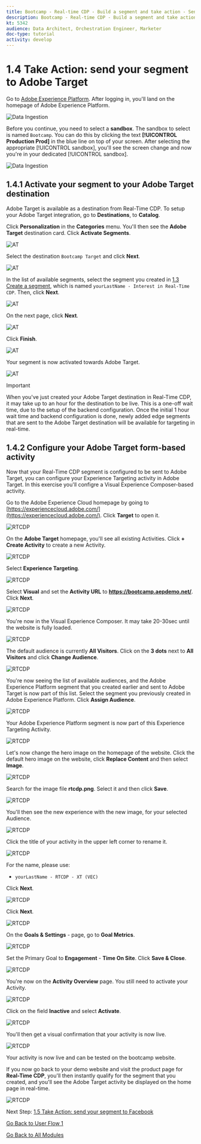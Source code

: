 ```yaml
---
title: Bootcamp - Real-time CDP - Build a segment and take action - Send your segment to Adobe Target
description: Bootcamp - Real-time CDP - Build a segment and take action - Send your segment to Adobe Target
kt: 5342
audience: Data Architect, Orchestration Engineer, Marketer
doc-type: tutorial
activity: develop
---
```

# 1.4 Take Action: send your segment to Adobe Target

Go to [Adobe Experience Platform](https://experience.adobe.com/platform). After logging in, you'll land on the homepage of Adobe Experience Platform.

![Data Ingestion](./images/home.png)

Before you continue, you need to select a **sandbox**. The sandbox to select is named ``Bootcamp``. You can do this by clicking the text **[!UICONTROL Production Prod]** in the blue line on top of your screen. After selecting the appropriate [!UICONTROL sandbox], you'll see the screen change and now you're in your dedicated [!UICONTROL sandbox].

![Data Ingestion](./images/sb1.png)

## 1.4.1 Activate your segment to your Adobe Target destination

Adobe Target is available as a destination from Real-Time CDP. To setup your Adobe Target integration, go to **Destinations**, to **Catalog**.

Click **Personalization** in the **Categories** menu. You'll then see the **Adobe Target** destination card. Click **Activate Segments**.

![AT](./images/atdest1.png)

Select the destination ``Bootcamp Target`` and click **Next**.

![AT](./images/atdest3.png)

In the list of available segments, select the segment you created in [1.3 Create a segment](./ex3.md), which is named `yourLastName - Interest in Real-Time CDP`. Then, click **Next**.

![AT](./images/atdest8.png)

On the next page, click **Next**.

![AT](./images/atdest9.png)

Click **Finish**. 

![AT](./images/atdest10.png)

Your segment is now activated towards Adobe Target.

![AT](./images/atdest11.png)

>[!IMPORTANT]
>
>When you've just created your Adobe Target destination in Real-Time CDP, it may take up to an hour for the destination to be live. This is a one-off wait time, due to the setup of the backend configuration. Once the initial 1 hour wait time and backend configuration is done, newly added edge segments that are sent to the Adobe Target destination will be available for targeting in real-time.

## 1.4.2 Configure your Adobe Target form-based activity 

Now that your Real-Time CDP segment is configured to be sent to Adobe Target, you can configure your Experience Targeting activity in Adobe Target. In this exercise you'll configre a Visual Experience Composer-based activity.

Go to the Adobe Experience Cloud homepage by going to [https://experiencecloud.adobe.com/](https://experiencecloud.adobe.com/). Click **Target** to open it.

![RTCDP](./images/excl.png)

On the **Adobe Target** homepage, you'll see all existing Activities.
Click **+ Create Activity** to create a new Activity.

![RTCDP](./images/exclatov.png)

Select **Experience Targeting**.

![RTCDP](./images/exclatcrxt.png)

Select **Visual** and set the **Activity URL** to **https://bootcamp.aepdemo.net/**. Click **Next**. 

![RTCDP](./images/exclatcrxtdtlform.png)

You're now in the Visual Experience Composer. It may take 20-30sec until the website is fully loaded.

![RTCDP](./images/atform1.png)

The default audience is currently **All Visitors**. Click on the **3 dots** next to **All Visitors** and click **Change Audience**.

![RTCDP](./images/atform3.png)

You're now seeing the list of available audiences, and the Adobe Experience Platform segment that you created earlier and sent to Adobe Target is now part of this list. Select the segment you previously created in Adobe Experience Platform. Click **Assign Audience**.

![RTCDP](./images/exclatvecchaud.png)

Your Adobe Experience Platform segment is now part of this Experience Targeting Activity.

![RTCDP](./images/atform4.png)

Let's now change the hero image on the homepage of the website. Click the default hero image on the website, click **Replace Content** and then select **Image**.

![RTCDP](./images/atform5.png)

Search for the image file **rtcdp.png**. Select it and then click **Save**.

![RTCDP](./images/atform6.png)

You'll then see the new experience with the new image, for your selected Audience.

![RTCDP](./images/atform7.png)

Click the title of your activity in the upper left corner to rename it.

![RTCDP](./images/exclatvecname.png)

For the name, please use:

- `yourLastName - RTCDP - XT (VEC)`

Click **Next**.

![RTCDP](./images/atform8.png)

Click **Next**.

![RTCDP](./images/atform8a.png)

On the **Goals & Settings** - page, go to **Goal Metrics**.

![RTCDP](./images/atform9.png)

Set the Primary Goal to **Engagement** - **Time On Site**. Click **Save & Close**.

![RTCDP](./images/vec3.png)

You're now on the **Activity Overview** page. You still need to activate your Activity.

![RTCDP](./images/atform10.png)

Click on the field **Inactive** and select **Activate**.

![RTCDP](./images/atform11.png)

You'll then get a visual confirmation that your activity is now live.

![RTCDP](./images/atform12.png)

Your activity is now live and can be tested on the bootcamp website.

If you now go back to your demo website and visit the product page for **Real-Time CDP**, you'll then instantly qualify for the segment that you created, and you'll see the Adobe Target activity be displayed on the home page in real-time.

![RTCDP](./images/atform12.png)

Next Step: [1.5 Take Action: send your segment to Facebook](./ex5.md)

[Go Back to User Flow 1](./uc1.md)

[Go Back to All Modules](../../overview.md)
